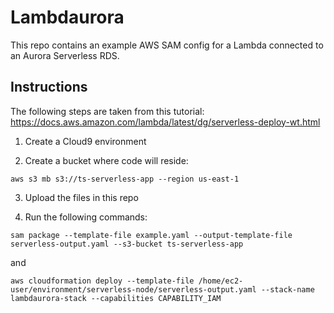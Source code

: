 # Lambdaurora

This repo contains an example AWS SAM config for a Lambda connected to an Aurora Serverless RDS.

## Instructions

The following steps are taken from this tutorial: https://docs.aws.amazon.com/lambda/latest/dg/serverless-deploy-wt.html

1. Create a Cloud9 environment

2. Create a bucket where code will reside: 

```
aws s3 mb s3://ts-serverless-app --region us-east-1
``` 

3. Upload the files in this repo

4. Run the following commands:
```
sam package --template-file example.yaml --output-template-file serverless-output.yaml --s3-bucket ts-serverless-app
```
and

```
aws cloudformation deploy --template-file /home/ec2-user/environment/serverless-node/serverless-output.yaml --stack-name lambdaurora-stack --capabilities CAPABILITY_IAM
```
